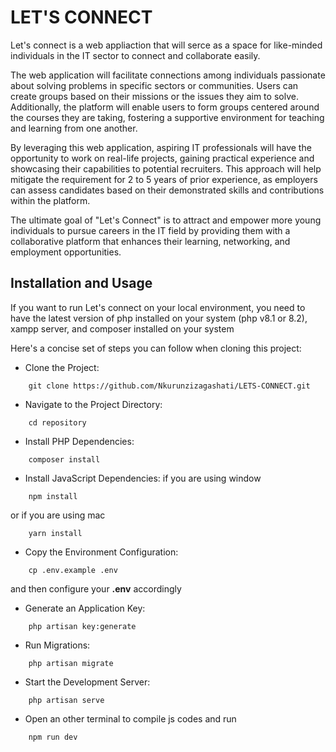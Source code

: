 # LET'S CONNECT

Let's connect is a web appliaction that will serce as a space for like-minded individuals in the IT sector to connect and collaborate easily.


The web application will facilitate connections among individuals passionate about solving problems in specific sectors or communities. Users can create groups based on their missions or the issues they aim to solve. Additionally, the platform will enable users to form groups centered around the courses they are taking, fostering a supportive environment for teaching and learning from one another.


By leveraging this web application, aspiring IT professionals will have the opportunity to work on real-life projects, gaining practical experience and showcasing their capabilities to potential recruiters. This approach will help mitigate the requirement for 2 to 5 years of prior experience, as employers can assess candidates based on their demonstrated skills and contributions within the platform.


The ultimate goal of "Let's Connect" is to attract and empower more young individuals to pursue careers in the IT field by providing them with a collaborative platform that enhances their learning, networking, and employment opportunities.

## Installation and Usage

If you want to run Let's connect on your local environment, you need to have the latest version of php installed on your system (php v8.1 or 8.2), xampp server, and composer installed on your system

Here's a concise set of steps you can follow when cloning this project:

* Clone the Project:
```
    git clone https://github.com/Nkurunzizagashati/LETS-CONNECT.git
```
* Navigate to the Project Directory:
```
    cd repository
```
* Install PHP Dependencies:
```
    composer install
```
* Install JavaScript Dependencies:
  if you are using window
```
    npm install
``` 
or if you are using mac
```
    yarn install
``` 
* Copy the Environment Configuration:
```
    cp .env.example .env
```

and then configure your **.env** accordingly
* Generate an Application Key:
```
    php artisan key:generate
```

* Run Migrations:
```
    php artisan migrate
```

* Start the Development Server:
```
    php artisan serve
```

* Open an other terminal to compile js codes and run 
```
    npm run dev
``` 
